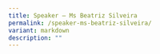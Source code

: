 ```yaml
---
title: Speaker – Ms Beatriz Silveira
permalink: /speaker-ms-beatriz-silveira/
variant: markdown
description: ""
---
```

